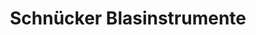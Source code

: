 ---
title: "Schnücker Blasinstrumente"
url: /schwalmstadt/schnuecker-blasinstrumente/
shop: Instrumente
---